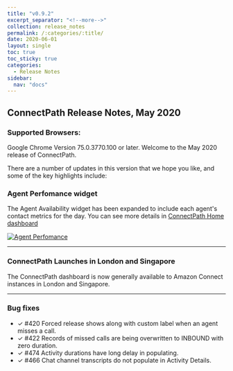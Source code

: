 ```yaml
---
title: "v0.9.2"
excerpt_separator: "<!--more-->"
collection: release_notes
permalink: /:categories/:title/
date: 2020-06-01
layout: single
toc: true
toc_sticky: true
categories:
  - Release Notes
sidebar:
  nav: "docs"
---
```


## ConnectPath Release Notes, May 2020

### Supported Browsers: 

Google Chrome Version 75.0.3770.100 or later. Welcome to the May 2020 release of ConnectPath. 

There are a number of updates in this version that we hope you like, and some of the key highlights include: 

### Agent Perfomance widget

The Agent Availability widget has been expanded to include each agent's contact metrics for the day. You can see more details in [ConnectPath Home dashboard](/home/#agent-perfomance)

[![Agent Perfomance](/assets/images/perfomance-expanded.jpg)](/assets/images/perfomance-expanded.jpg)

----

### ConnectPath Launches in London and Singapore

The ConnectPath dashboard is now generally available to Amazon Connect instances in London and Singapore.

----

### Bug fixes

- ✓ #420 Forced release shows along with custom label when an agent misses a call. 
- ✓ #422 Records of missed calls are being overwritten to INBOUND with zero duration. 
- ✓ #474 Activity durations have long delay in populating. 
- ✓ #466 Chat channel transcripts do not populate in Activity Details. 
